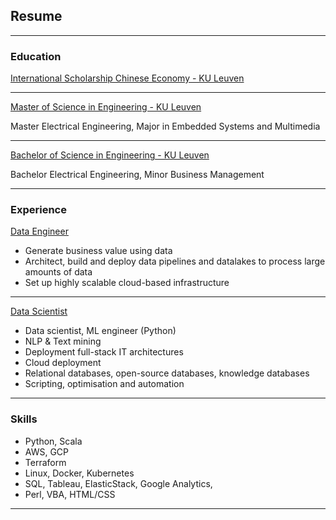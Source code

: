 ## Resume

---

### Education

[International Scholarship Chinese Economy - KU Leuven]()

---
[Master of Science in Engineering - KU Leuven]()

Master Electrical Engineering, Major in Embedded Systems and Multimedia

---
[Bachelor of Science in Engineering - KU Leuven]()

Bachelor Electrical Engineering, Minor Business Management

---

### Experience

[Data Engineer]()
- Generate business value using data
- Architect, build and deploy data pipelines and datalakes to process large amounts of data
- Set up highly scalable cloud-based infrastructure

---

[Data Scientist]()
- Data scientist, ML engineer (Python)
- NLP & Text mining
- Deployment full-stack IT architectures
- Cloud deployment
- Relational databases, open-source databases, knowledge databases
- Scripting, optimisation and automation

---

### Skills
- Python, Scala
- AWS, GCP
- Terraform
- Linux, Docker, Kubernetes
- SQL, Tableau, ElasticStack, Google Analytics,
- Perl, VBA, HTML/CSS

---
